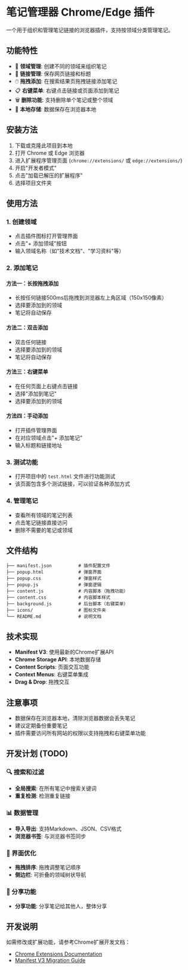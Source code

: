 # 笔记管理器 Chrome/Edge 插件

一个用于组织和管理笔记链接的浏览器插件，支持按领域分类管理笔记。

## 功能特性

- 📝 **领域管理**: 创建不同的领域来组织笔记
- 🔗 **链接管理**: 保存网页链接和标题
- 🖱️ **拖拽添加**: 在搜索结果页拖拽链接添加笔记
- 📋 **右键菜单**: 右键点击链接或页面添加到笔记
- 🗑️ **删除功能**: 支持删除单个笔记或整个领域
- 💾 **本地存储**: 数据保存在浏览器本地

## 安装方法

1. 下载或克隆此项目到本地
2. 打开 Chrome 或 Edge 浏览器
3. 进入扩展程序管理页面 (`chrome://extensions/` 或 `edge://extensions/`)
4. 开启"开发者模式"
5. 点击"加载已解压的扩展程序"
6. 选择项目文件夹

## 使用方法

### 1. 创建领域
- 点击插件图标打开管理界面
- 点击"+ 添加领域"按钮
- 输入领域名称（如"技术文档"、"学习资料"等）

### 2. 添加笔记

#### 方法一：长按拖拽添加
- 长按任何链接500ms后拖拽到浏览器左上角区域（150x150像素）
- 选择要添加到的领域
- 笔记将自动保存

#### 方法二：双击添加
- 双击任何链接
- 选择要添加到的领域
- 笔记将自动保存

#### 方法三：右键菜单
- 在任何页面上右键点击链接
- 选择"添加到笔记"
- 选择要添加到的领域

#### 方法四：手动添加
- 打开插件管理界面
- 在对应领域点击"+ 添加笔记"
- 输入标题和链接地址

### 3. 测试功能
- 打开项目中的 `test.html` 文件进行功能测试
- 该页面包含多个测试链接，可以验证各种添加方式

### 4. 管理笔记
- 查看所有领域的笔记列表
- 点击笔记链接直接访问
- 删除不需要的笔记或领域

## 文件结构

```
├── manifest.json          # 插件配置文件
├── popup.html             # 弹窗界面
├── popup.css              # 弹窗样式
├── popup.js               # 弹窗逻辑
├── content.js             # 内容脚本（拖拽功能）
├── content.css            # 内容脚本样式
├── background.js          # 后台脚本（右键菜单）
├── icons/                 # 图标文件夹
└── README.md              # 说明文档
```

## 技术实现

- **Manifest V3**: 使用最新的Chrome扩展API
- **Chrome Storage API**: 本地数据存储
- **Content Scripts**: 页面交互功能
- **Context Menus**: 右键菜单集成
- **Drag & Drop**: 拖拽交互

## 注意事项

- 数据保存在浏览器本地，清除浏览器数据会丢失笔记
- 建议定期备份重要笔记
- 插件需要访问所有网站的权限以支持拖拽和右键菜单功能

## 开发计划 (TODO)

### 🔍 搜索和过滤
- **全局搜索**: 在所有笔记中搜索关键词
- **重复检测**: 检测重复链接

### 📊 数据管理
- **导入导出**: 支持Markdown、JSON、CSV格式
- **浏览器书签**: 与浏览器书签同步

### 🎨 界面优化
- **拖拽排序**: 拖拽调整笔记顺序
- **侧边栏**: 可折叠的领域树状导航

### 🔗 分享功能
- **分享功能**: 分享笔记给其他人，整体分享

## 开发说明

如需修改或扩展功能，请参考Chrome扩展开发文档：
- [Chrome Extensions Documentation](https://developer.chrome.com/docs/extensions/)
- [Manifest V3 Migration Guide](https://developer.chrome.com/docs/extensions/migrating/)
